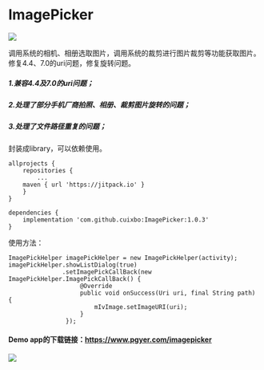 # ImagePicker
[![](https://jitpack.io/v/cuixbo/ImagePicker.svg)](https://jitpack.io/#cuixbo/ImagePicker)

调用系统的相机、相册选取图片，调用系统的裁剪进行图片裁剪等功能获取图片。修复4.4、7.0的uri问题，修复旋转问题。

##### 1.兼容4.4及7.0的uri问题；
##### 2.处理了部分手机厂商拍照、相册、裁剪图片旋转的问题；
##### 3.处理了文件路径重复的问题；
封装成library，可以依赖使用。

```
allprojects {
    repositories {
        ...
    maven { url 'https://jitpack.io' }
    }
}

dependencies {
    implementation 'com.github.cuixbo:ImagePicker:1.0.3'
}
```
使用方法：
```
ImagePickHelper imagePickHelper = new ImagePickHelper(activity);
imagePickHelper.showListDialog(true)
               .setImagePickCallBack(new ImagePickHelper.ImagePickCallBack() {
                    @Override
                    public void onSuccess(Uri uri, final String path) {
                        mIvImage.setImageURI(uri);
                    }
                });
```
#### Demo app的下载链接：https://www.pgyer.com/imagepicker
[![](https://www.pgyer.com/app/qrcode/imagepicker)](https://www.pgyer.com/imagepicker)
